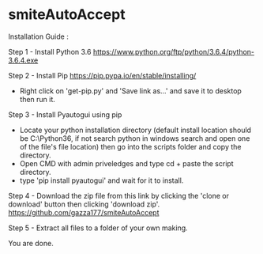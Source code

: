 # smiteAutoAccept
Installation Guide :

Step 1 - Install Python 3.6
https://www.python.org/ftp/python/3.6.4/python-3.6.4.exe

Step 2 - Install Pip
https://pip.pypa.io/en/stable/installing/
- Right click on 'get-pip.py' and 'Save link as...' and save it to desktop then run it.

Step 3 - Install Pyautogui using pip
- Locate your python installation directory (default install location should be C:\Python36, if not search python in windows search and open one of the file's file location) then go into the scripts folder and copy the directory.
- Open CMD with admin priveledges and type cd + paste the script directory.
- type 'pip install pyautogui' and wait for it to install.

Step 4 - Download the zip file from this link by clicking the 'clone or download' button then clicking 'download zip'.
https://github.com/gazza177/smiteAutoAccept

Step 5 - Extract all files to a folder of your own making.

You are done.
